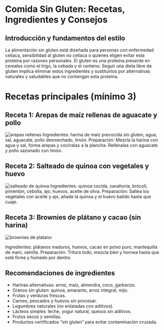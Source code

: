 # Comida Sin Gluten: Recetas, Ingredientes y Consejos

 ## Introducción y fundamentos del estilo
La alimentación sin gluten está diseñada para personas con enfermedad celíaca, sensibilidad al gluten no celíaca o quienes eligen evitar esta proteína por razones personales. El gluten es una proteína presente en cereales como el trigo, la cebada y el centeno. Seguir una dieta libre de gluten implica eliminar estos ingredientes y sustituirlos por alternativas naturales y saludables que no contengan esta proteína.

# Recetas principales (mínimo 3)

## Receta 1: Arepas de maíz rellenas de aguacate y pollo
![arepas rellenas](https://encrypted-tbn0.gstatic.com/images?q=tbn:ANd9GcR7xZg2SoFJ0RuamBdZwcJMU6vT1jgaO-jpug&s)
Ingredientes: harina de maíz precocida sin gluten, agua, sal, aguacate, pollo desmechado, limón.
Preparación: Mezcla la harina con agua y sal, forma arepas y cocínalas a la plancha. Rellénalas con aguacate y pollo sazonado con limón.

## Receta 2: Salteado de quinoa con vegetales y huevo
![salteado de quinoa](https://encrypted-tbn0.gstatic.com/images?q=tbn:ANd9GcQsPy4echfWOdvEQCHM7MDFGIasTE6WwqO07w&s)
Ingredientes: quinoa cocida, zanahoria, brócoli, pimentón, cebolla, ajo, huevos, aceite de oliva.
Preparación: Saltea los vegetales con aceite y ajo, añade la quinoa y el huevo batido hasta que cuaje.

## Receta 3: Brownies de plátano y cacao (sin harina)
![brownies de platano](https://encrypted-tbn0.gstatic.com/images?q=tbn:ANd9GcSMJHNxpJqmECz_wv_Q4UWTw6QoZvSeK5tT0A&s)

Ingredientes: plátanos maduros, huevos, cacao en polvo puro, mantequilla de maní, vainilla.
Preparación: Tritura todo, mezcla bien y hornea hasta que esté firme y húmedo por dentro.

## Recomendaciones de ingredientes

- Harinas alternativas: arroz, maíz, almendra, coco, garbanzo.
- Granos sin gluten: quinoa, amaranto, arroz integral, mijo.
- Frutas y verduras frescas.
- Carnes, pescados y huevos sin procesar.
- Legumbres naturales (no enlatadas con aditivos).
- Lácteos simples: leche, yogur natural, quesos sin aditivos.
- Frutos secos y semillas.
- Productos certificados “sin gluten” para evitar contaminación cruzada.


